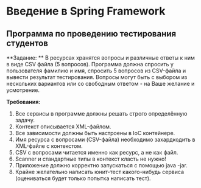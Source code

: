 # Введение в Spring Framework
## Программа по проведению тестирования студентов
**Задание: ** 
В ресурсах хранятся вопросы и различные ответы к ним в виде CSV файла (5 вопросов).
Программа должна спросить у пользователя фамилию и имя, спросить 5 вопросов из CSV-файла и вывести результат тестирования.
Вопросы могут быть с выбором из нескольких вариантов или со свободным ответом - на Ваше желание и усмотрение.

**Требования:**
1. Все сервисы в программе должны решать строго определённую задачу.
1. Контекст описывается XML-файлом.
1. Все зависимости должны быть настроены в IoC контейнере.
1. Имя ресурса с вопросами (CSV-файла) необходимо захардкодить в XML-файле с контекстом.
1. CSV с вопросами читается именно как ресурс, а не как файл.
1. Scanner и стандартные типы в контекст класть не нужно!
1. Приложение должно корректно запускаться с помощью java -jar.
1. Крайне желательно написать юнит-тест какого-нибудь сервиса (оцениваться будет только попытка написать тест).